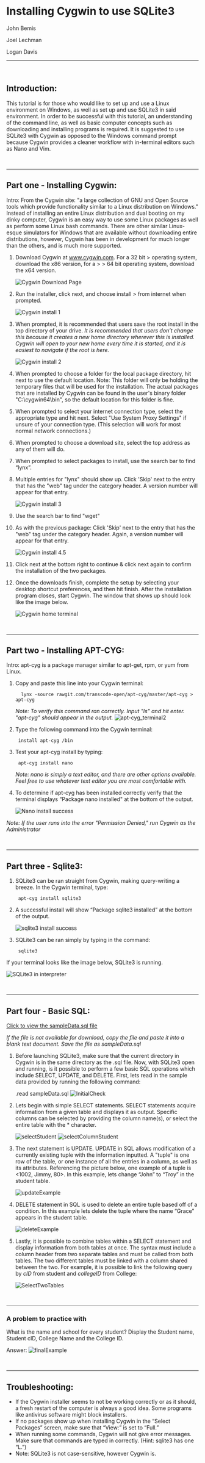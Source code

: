 
# Installing Cygwin to use SQLite3
John Bemis

Joel Lechman

Logan Davis
___

&nbsp;


## Introduction:
This tutorial is for those who would like to set up and use a Linux environment on Windows, as well as set up and use SQLite3 in said environment. In order to be successful with this tutorial, an understanding of the command line, as well as basic computer concepts such as downloading and installing programs is required. It is suggested to use SQLite3 with Cygwin as opposed to the Windows command prompt because Cygwin provides a cleaner workflow with in-terminal editors such as Nano and Vim.


&nbsp;

___
## Part one - Installing Cygwin:
Intro: 
From the Cygwin site: "a large collection of GNU and Open Source tools which provide functionality similar to a Linux distribution on Windows." Instead of installing an entire Linux distribution and dual booting on my dinky computer, Cygwin is an easy way to use some Linux packages as well as perform some Linux bash commands. There are other similar Linux-esque simulators for Windows that are available without downloading entire distributions, however, Cygwin has been in development for much longer than the others, and is much more supported.  


1. Download Cygwin at www.cygwin.com. For a 32 bit > operating system, download the x86 version, for a > > 64 bit operating system, download the x64 version.

    ![Cygwin Download Page](./images/CygwinDownloadPage.png "Download Page")


2. Run the installer, click next, and choose install > from internet when prompted.

    ![Cygwin install 1](./images/CygwinInstall1.png "Download source")


 3. When prompted, it is recommended that users save  the root install in the top directory of your drive.
 *It is recommended that users don’t change this because it creates a new home directory wherever this is installed. Cygwin will open to your new home every time it is started, and it is easiest to navigate if the root is here.*

    ![Cygwin install 2](./images/CygwinInstall2.png "Root Install Directory")
 


4. When prompted to choose a folder for the local package directory, hit next to use the default location. Note: This folder will only be holding the temporary files that will be used for the installation. The actual packages that are installed by Cygwin can be found in the user's binary folder "C:\cygwin64\bin", so the default location for this folder is fine. 



5. When prompted to select your internet connection type, select the appropriate type and hit next. Select "Use System Proxy Settings" if unsure of your connection type. (This selection will work for most normal network connections.)


6. When prompted to choose a download site, select the top address as any of them will do.


7. When prompted to select packages to install, use the search bar to find “lynx”.

8. Multiple entries for "lynx" should show up. Click 'Skip' next to the entry that has the "web" tag under the category header. A version number will appear for that entry.

    ![Cygwin install 3](./images/cygwininstall3.png "Lynx package")



9. Use the search bar to find "wget"


10. As with the previous package: Click 'Skip' next to the entry that has the "web" tag under the category header. Again, a version number will appear for that entry.


    ![Cygwin install 4.5](./images/CygwinInstall4.5.png "wget package small")

11. Click next at the bottom right to continue & click next again to confirm the installation of the two packages.


13. Once the downloads finish, complete the setup by selecting your desktop shortcut preferences, and then hit finish. After the installation program closes, start Cygwin. The window that shows up should look like the image below.

    ![Cygwin home terminal](./images/cygwinterminal.png "cygwin terminal")


&nbsp;

___
## Part two - Installing APT-CYG:
Intro: apt-cyg is a package manager similar to apt-get, rpm, or yum from Linux. 


1. Copy and paste this line into your Cygwin terminal:

         lynx -source rawgit.com/transcode-open/apt-cyg/master/apt-cyg > apt-cyg

    *Note: To verify this command ran correctly. Input "ls" and hit enter. "apt-cyg" should appear in the output.* 
    ![apt-cyg_terminal2](./images/apt-cyg_terminal2.png "apt-cyg_terminal2")

 
2. Type the following command into the Cygwin terminal:

        install apt-cyg /bin

3. Test your apt-cyg install by typing:

        apt-cyg install nano
	
    *Note: nano is simply a text editor, and there are other options available. Feel free to use whatever text editor you are most comfortable with.*



4. To determine if apt-cyg has been installed correctly verify that the terminal displays “Package nano installed" at the bottom of the output.

    ![Nano install success](./images/nano_install_success.png "nano success")

*Note: If the user runs into the error "Permission Denied," run Cygwin as the Administrator*

&nbsp;

___
## Part three - Sqlite3:



1. SQLite3 can be ran straight from Cygwin, making query-writing a breeze. In the Cygwin terminal, type:

        apt-cyg install sqlite3

2. A successful install will show “Package sqlite3 installed” at the bottom of the output. 

    ![sqlite3 install success](./images/sqlite3_install_success.png "sqlite3 success")



3. SQLite3 can be ran simply by typing in the command: 

        sqlite3
If your terminal looks like the image below, SQLite3 is running.

 ![SQLite3 in interpreter](./images/in_sqlite3_success.PNG "sqlite3 in interpreter")



&nbsp;

___
## Part four - Basic SQL:

<a href="https://bitbucket.org/lechman_davis_bemis/databases-writing-project/src/master/writing/02-tutorial/files/sampleData.sql" download>Click to view the sampleData.sql file</a>

*If the file is not available for download, copy the file and paste it into a blank text document. Save the file as sampleData.sql*



1. Before launching SQLite3, make sure that the current directory in Cygwin is in the same directory as the .sql file. Now, with SQLite3 open and running, is it possible to perform a few basic SQL operations which include SELECT, UPDATE, and DELETE. First, lets read in the sample data provided by running the following command:

    .read sampleData.sql
    ![InitialCheck](./images/SQL/InitialCheck.png "InitialCheck")
	

2. Lets begin with simple SELECT statements. SELECT statements acquire information from a given table and displays it as output. Specific columns can be selected by providing the column name(s), or select the entire table with the * character.

    ![selectStudent](./images/SQL/selectStudent.png "selectStudent")
    ![selectColumnStudent](./images/SQL/selectColumnStudent.png "selectColumnStudent")


3. The next statement is UPDATE. UPDATE in SQL allows modification of a currently existing tuple with the information inputted. A "tuple" is one row of the table, or one instance of all the entries in a column, as well as its attributes. Referencing the picture below, one example of a tuple is <1002, Jimmy, 80>. In this example, lets change “John” to “Troy” in the student table.

    ![updateExample](./images/SQL/updateExample.png "updateExample")

4. DELETE statement in SQL is used to delete an entire tuple based off of a condition. In this example lets delete the tuple where the name “Grace” appears in the student table. 

    ![deleteExample](./images/SQL/deleteExample.PNG "deleteExample")


5. Lastly, it is possible to combine tables within a SELECT statement and display information from both tables at once. The syntax must include a column header from two separate tables and must be called from both tables. The two different tables must be linked with a column shared between the two. 
For example, it is possible to link the following query by *cID* from student and *collegeID* from College:

    ![SelectTwoTables](./images/SQL/SelectTwoTables.PNG "SelectTwoTables")
    
&nbsp;

___
### A problem to practice with
What is the name and school for every student? Display the Student name, Student cID,   	College Name and the College ID.



Answer:
    ![finalExample](./images/SQL/finalExample.png "finalExample")


&nbsp;

___
## Troubleshooting:

* If the Cygwin installer seems to not be working correctly or as it should, a fresh restart of the computer is always a good idea. Some programs like antivirus software might block installers. 
* If no packages show up when installing Cygwin in the “Select Packages” screen, make sure that “View:” is set to “Full.”
* When running some commands, Cygwin will not give error messages. Make sure that commands are typed in correctly. (Hint: sqlite3 has one “L.”)
* Note: SQLite3 is not case-sensitive, however Cygwin is.



